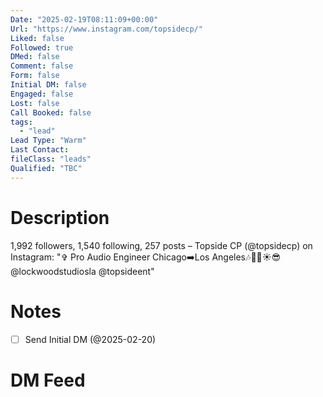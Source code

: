 ```yaml
---
Date: "2025-02-19T08:11:09+00:00"
Url: "https://www.instagram.com/topsidecp/"
Liked: false
Followed: true
DMed: false
Comment: false
Form: false
Initial DM: false
Engaged: false
Lost: false
Call Booked: false
tags:
  - "lead"
Lead Type: "Warm"
Last Contact:
fileClass: "leads"
Qualified: "TBC"
---
```

# Description
1,992 followers, 1,540 following, 257 posts – Topside CP (@topsidecp) on Instagram: "✞
Pro Audio Engineer 
Chicago➡️Los Angeles🎶🌴🌊☀️😎                        
@lockwoodstudiosla @topsideent"
# Notes
- [ ] Send Initial DM (@2025-02-20)
# DM Feed